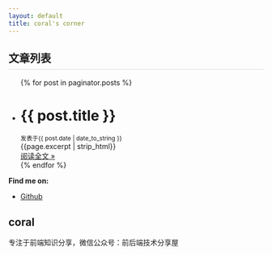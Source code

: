```yaml
---
layout: default
title: coral's corner
---
```

<div class="contentBox col-xs-12 col-sm-10  col-md-9 ">
  <h2 style="border-bottom: 1px solid #ddd; padding-bottom:8px;">文章列表</h2>
  <ul class="posts">
    {% for post in paginator.posts %}
    <li class="clearfix">
      <div class="post-header">
        <h1 class="post-title">
          <a class="post-title-link">{{ post.title }}</a>
        </h1>
        <small class="mb_60">
          <i></i>发表于<span>{{ post.date | date_to_string }}</span>
        </small>
      </div>
      <div class="post-content-preview">
        <!-- {{ post.content | strip_html | truncate: 700 }} -->
        {{page.excerpt | strip_html}}
      </div>
      <div class="post-button text-center mt_20">
        <a class="btn" href="{{ post.url }}" rel="contents">
          阅读全文 »
        </a>
      </div>
    </li>
    {% endfor %}
  </ul>
  <p><b>Find me on:</b></p>
  <ul>
    <li><a href="https://github.com/fengye12">Github</a></li>
  </ul>
</div>
<div class="hidden-xs col-sm-2  col-md-3">
  <div class="clock" style="text-align:center;">
    <canvas id="clock" width="120px" height="120px" style="margin:20px auto"></canvas>
  </div>
  <div class="user-box">
    <h2>coral</h2>
    <div>专注于前端知识分享，微信公众号：前后端技术分享屋</div>
  </div>
</div>
